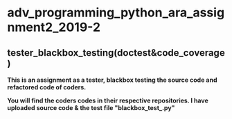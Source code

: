# adv_programming_python_ara_assignment2_2019-2
<h2>tester_blackbox_testing(doctest&amp;code_coverage)</h2>

<p><b> This is an assignment as a tester, blackbox testing the source code and refactored code of coders.</b></p> 
<p><b>You will find the coders codes in their respective repositories. I have uploaded source code & the test file "blackbox_test_.py"</b></P>
